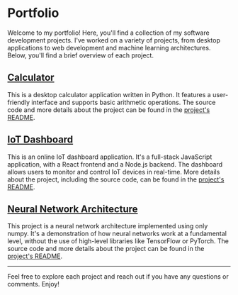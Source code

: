 # Portfolio

Welcome to my portfolio! Here, you'll find a collection of my software development projects. I've worked on a variety of projects, from desktop applications to web development and machine learning architectures. Below, you'll find a brief overview of each project.

## [Calculator](Calculator/README.md)

This is a desktop calculator application written in Python. It features a user-friendly interface and supports basic arithmetic operations. The source code and more details about the project can be found in the [project's README](Calculator/README.md).

## [IoT Dashboard](IoT-Dashboard/README.md)

This is an online IoT dashboard application. It's a full-stack JavaScript application, with a React frontend and a Node.js backend. The dashboard allows users to monitor and control IoT devices in real-time. More details about the project, including the source code, can be found in the [project's README](IoT-Dashboard/README.md).

## [Neural Network Architecture](Neural-Network/README.md)

This project is a neural network architecture implemented using only numpy. It's a demonstration of how neural networks work at a fundamental level, without the use of high-level libraries like TensorFlow or PyTorch. The source code and more details about the project can be found in the [project's README](Neural-Network/README.md).

---

Feel free to explore each project and reach out if you have any questions or comments. Enjoy!
